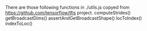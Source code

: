 There are those following functions in ./utils.js copyed from
https://github.com/tensorflow/tfjs project.
  computeStrides()
  getBroadcastDims()
  assertAndGetBroadcastShape()
  locToIndex()
  indexToLoc()
